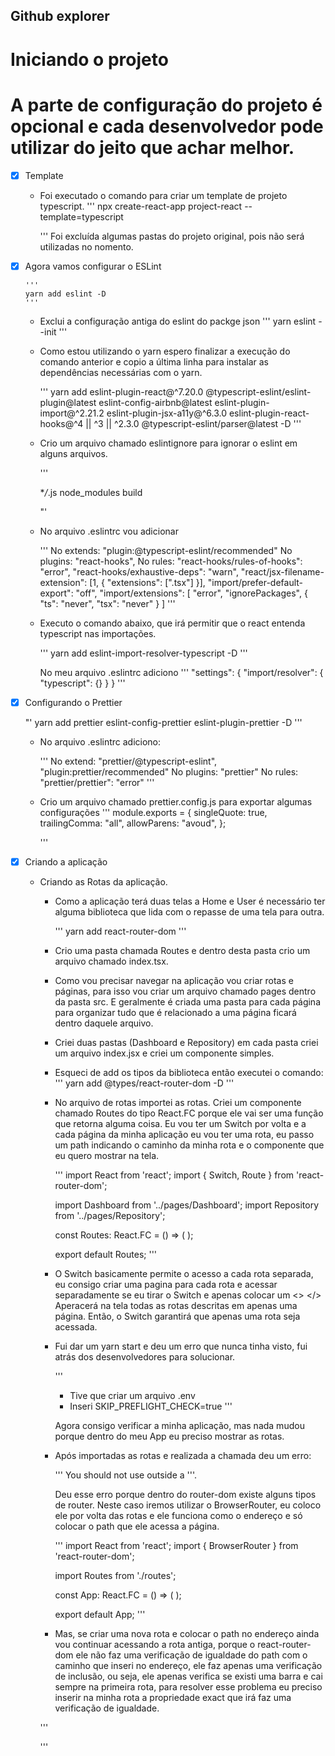 ## Github explorer

# Iniciando o projeto

# A parte de configuração do projeto é opcional e cada desenvolvedor pode utilizar do jeito que achar melhor.

- [x] Template

  - Foi executado o comando para criar um template de projeto typescript.
    '''
    npx create-react-app project-react --template=typescript

    '''
    Foi excluída algumas pastas do projeto original, pois não será utilizadas no nomento.

- [x] Agora vamos configurar o ESLint

      '''
      yarn add eslint -D
      '''

  - Exclui a configuração antiga do eslint do packge json
    '''
    yarn eslint --init
    '''

  - Como estou utilizando o yarn espero finalizar a execução do comando anterior e copio a última linha para instalar as dependências necessárias com o yarn.

    '''
    yarn add eslint-plugin-react@^7.20.0 @typescript-eslint/eslint-plugin@latest eslint-config-airbnb@latest eslint-plugin-import@^2.21.2 eslint-plugin-jsx-a11y@^6.3.0 eslint-plugin-react-hooks@^4 || ^3 || ^2.3.0 @typescript-eslint/parser@latest -D
    '''

  - Crio um arquivo chamado eslintignore para ignorar o eslint em alguns arquivos.

    '''

    \*_/_.js
    node_modules
    build

    "'

  - No arquivo .eslintrc vou adicionar

    '''
    No extends: "plugin:@typescript-eslint/recommended"
    No plugins: "react-hooks",
    No rules: "react-hooks/rules-of-hooks": "error",
    "react-hooks/exhaustive-deps": "warn",
    "react/jsx-filename-extension": [1, { "extensions": [".tsx"] }],
    "import/prefer-default-export": "off",
    "import/extensions": [
    "error",
    "ignorePackages",
    {
    "ts": "never",
    "tsx": "never"
    }
    ]
    '''

  - Executo o comando abaixo, que irá permitir que o react entenda typescript nas importações.

    '''
    yarn add eslint-import-resolver-typescript -D
    '''

    No meu arquivo .eslintrc adiciono
    '''
    "settings": {
    "import/resolver": {
    "typescript": {}
    }
    }
    '''

- [x] Configurando o Prettier

  "'
  yarn add prettier eslint-config-prettier eslint-plugin-prettier -D
  '''

  - No arquivo .eslintrc adiciono:

    '''
    No extend: "prettier/@typescript-eslint",
    "plugin:prettier/recommended"
    No plugins: "prettier"
    No rules: "prettier/prettier": "error"
    '''

  - Crio um arquivo chamado prettier.config.js para exportar algumas configurações
    '''
    module.exports = {
    singleQuote: true,
    trailingComma: "all",
    allowParens: "avoud",
    };

    '''

- [x] Criando a aplicação

  - Criando as Rotas da aplicação.

    - Como a aplicação terá duas telas a Home e User é necessário ter alguma biblioteca que lida com o repasse de uma tela para outra.

      '''
      yarn add react-router-dom
      '''

    - Crio uma pasta chamada Routes e dentro desta pasta crio um arquivo chamado index.tsx.

    - Como vou precisar navegar na aplicação vou criar rotas e páginas, para isso vou criar um arquivo chamado pages dentro da pasta src. E geralmente é criada uma pasta para cada página para organizar tudo que é relacionado a uma página ficará dentro daquele arquivo.

    - Criei duas pastas (Dashboard e Repository) em cada pasta criei um arquivo index.jsx e criei um componente simples.

    - Esqueci de add os tipos da biblioteca então executei o comando:
      '''
      yarn add @types/react-router-dom -D
      '''

    - No arquivo de rotas importei as rotas. Criei um componente chamado Routes do tipo React.FC porque ele vai ser uma função que retorna alguma coisa. Eu vou ter um Switch por volta e a cada página da minha aplicação eu vou ter uma rota, eu passo um path indicando o caminho da minha rota e o componente que eu quero mostrar na tela.

      '''
      import React from 'react';
      import { Switch, Route } from 'react-router-dom';

      import Dashboard from '../pages/Dashboard';
      import Repository from '../pages/Repository';

      const Routes: React.FC = () => (
      <Switch>
      <Route path="/" component={Dashboard}></Route>
      </Switch>
      );

      export default Routes;
      '''

    - O Switch basicamente permite o acesso a cada rota separada, eu consigo criar uma pagina para cada rota e acessar separadamente se eu tirar o Switch e apenas colocar um <> </> Aperacerá na tela todas as rotas descritas em apenas uma página. Então, o Switch garantirá que apenas uma rota seja acessada.


    - Fui dar um yarn start e deu um erro que nunca tinha visto, fui atrás dos desenvolvedores para solucionar.

      '''

      - Tive que criar um arquivo .env
      - Inseri SKIP_PREFLIGHT_CHECK=true
        '''

      Agora consigo verificar a minha aplicação, mas nada mudou porque dentro do meu App eu preciso mostrar as rotas.

    - Após importadas as rotas e realizada a chamada deu um erro:

      ''' You should not use <Switch> outside a <Router>'''.

      Deu esse erro porque dentro do router-dom existe alguns tipos de router. Neste caso iremos utilizar o BrowserRouter, eu coloco ele por volta das rotas e ele funciona como o endereço e só colocar o path que ele acessa a página.

      '''
      import React from 'react';
      import { BrowserRouter } from 'react-router-dom';

      import Routes from './routes';

      const App: React.FC = () => (
      <BrowserRouter>
      <Routes />
      </BrowserRouter>
      );

      export default App;
      '''

    - Mas, se criar uma nova rota e colocar o path no endereço ainda vou continuar acessando a rota antiga, porque o react-router-dom ele não faz uma verificação de igualdade do path com o caminho que inseri no endereço, ele faz apenas uma verificação de inclusão, ou seja, ele apenas verifica se existi uma barra e cai sempre na primeira rota, para resolver esse problema eu preciso inserir na minha rota a propriedade exact que irá faz uma verificação de igualdade.

    '''
    <Route path="/" exact component={Dashboard}></Route>

    '''
